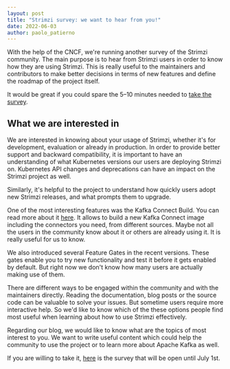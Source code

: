 ```yaml
---
layout: post
title: "Strimzi survey: we want to hear from you!"
date: 2022-06-03
author: paolo_patierno
---
```


With the help of the CNCF, we're running another survey of the Strimzi community.
The main purpose is to hear from Strimzi users in order to know how they are using Strimzi.
This is really useful to the maintainers and contributors to make better decisions in terms of new features and define the roadmap of the project itself.

It would be great if you could spare the 5–10 minutes needed to [take the survey](https://www.surveymonkey.com/r/Strimzi-2022).

<!--more-->

## What we are interested in

We are interested in knowing about your usage of Strimzi, whether it's for development, evaluation or already in production.
In order to provide better support and backward compatibility, it is important to have an understanding of what Kubernetes versions our users are deploying Strimzi on.
Kubernetes API changes and deprecations can have an impact on the Strimzi project as well.

Similarly, it's helpful to the project to understand how quickly users adopt new Strimzi releases, and what prompts them to upgrade.

One of the most interesting features was the Kafka Connect Build. You can read more about it [here](https://strimzi.io/blog/2021/03/29/connector-build/).
It allows to build a new Kafka Connect image including the connectors you need, from different sources.
Maybe not all the users in the community know about it or others are already using it.
It is really useful for us to know.

We also introduced several Feature Gates in the recent versions.
These gates enable you to try new functionality and test it before it gets enabled by default.
But right now we don't know how many users are actually making use of them.

There are different ways to be engaged within the community and with the maintainers directly.
Reading the documentation, blog posts or the source code can be valuable to solve your issues. But sometime users require more interactive help. So we'd like to know which of the these options people find most useful when learning about how to use Strimzi effectively.

Regarding our blog, we would like to know what are the topics of most interest to you.
We want to write useful content which could help the community to use the project or to learn more about Apache Kafka as well.

If you are willing to take it, [here](https://www.surveymonkey.com/r/Strimzi-2022) is the survey that will be open until July 1st.